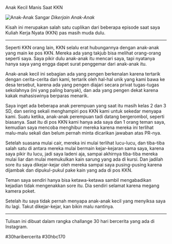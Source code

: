 Anak Kecil Manis Saat KKN

![Anak-Anak Sangar](https://dl.dropboxusercontent.com/u/81062211/Project/Blog/26041_1108849417268_6514394_n.jpg)
*Dikerjain Anak-Anak*

Kisah ini merupakan salah satu cuplikan dari beberapa episode saat saya Kuliah Kerja Nyata (KKN) pas masih muda dulu.

---

Seperti KKN orang lain, KKN selalu erat hubungannya dengan anak-anak yang main ke pos KKN. Mereka ada yang takjub bisa melihat orang-orang seperti saya. Saya pikir dulu anak-anak itu mencari saya, tapi nyatanya hanya saya yang engga dapet surat penggemar dari anak-anak itu.

Anak-anak kecil ini sebagian ada yang pengen berkenalan karena tertarik dengan cerita-cerita dari kami, tertarik oleh hal-hal unik yang kami bawa ke desa tersebut, karena ada yang pengen diajari secara privat tugas-tugas sekolahnya (ini yang paling banyak), dan ada yang pengen dekat karena kakak mahasiswinya berparas menarik.

Saya inget ada beberapa anak perempuan yang saat itu masih kelas 2 dan 3 SD, dan sering sekali menghampiri pos KKN kami untuk sekedar menyapa kami. Suatu ketika, anak-anak perempuan tadi datang bergerombol, seperti biasanya. Saat itu di pos KKN kami hanya ada saya dan 1 orang teman saya, kemudian saya mencoba menghibur mereka karena mereka ini terlihat malu-malu sekali dan belum pernah minta dicarikan jawaban atas PR-nya.

Setelah suasana mulai cair, mereka ini mulai terlihat lucu-lucu, dan tiba-tiba salah satu di antara mereka mulai bermain kejar-kejaran sama saya, karena saya pikir itu lucu, jadi saya ladeni aja, sampai akhirnya tiba-tiba mereka mulai liar dan mulai memukulkan kain sarung yang ada di kursi. Dan jadilah sore itu saya dikejar-kejar oleh mereka sampai saya pusing-pusing karena dijambak dan dipukul-pukul pake kain yang ada di pos KKN.

Teman saya sendiri hanya bisa ketawa-ketawa sambil mengabadikan kejadian tidak mengenakkan sore itu. Dia sendiri selamat karena megang kamera poket. 

Setelah itu saya tidak pernah menyapa anak-anak kecil yang menyiksa saya itu lagi. Takut dikejar-kejar, kan bikin malu nantinya. 

---

Tulisan ini dibuat dalam rangka challange 30 hari bercerita yang ada di Instagram.

#30haribercerita #30hbc170
